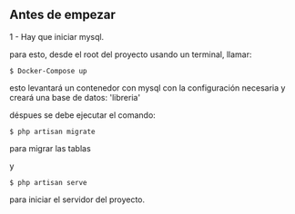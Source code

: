 


## Antes de empezar

1 - Hay que iniciar mysql.

para esto, desde el root del proyecto usando un terminal, llamar:

```$ Docker-Compose up```

esto levantará un contenedor con mysql con la configuración necesaria y creará una base de datos: 'libreria'

déspues se debe ejecutar el comando:

```$ php artisan migrate```

para migrar las tablas

y 

```$ php artisan serve```

para iniciar el servidor del proyecto.

